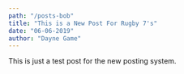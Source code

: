 ```yaml
---
path: "/posts-bob"
title: "This is a New Post For Rugby 7's"
date: "06-06-2019"
author: "Dayne Game"
---
```

This is just a test post for the new posting system.
